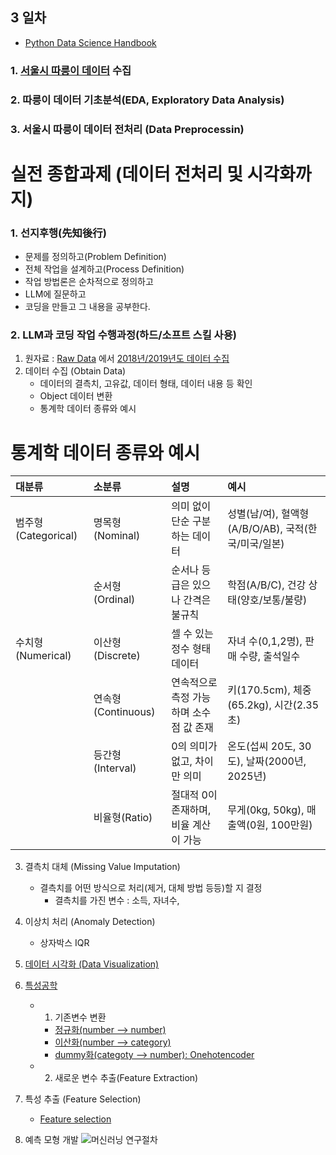 ## 3 일차
- [Python Data Science Handbook](https://jakevdp.github.io/PythonDataScienceHandbook/)
  [](https://m.media-amazon.com/images/I/91Yqv5wWuPL.jpg)
### 1. [서울시 따릉이 데이터](https://data.seoul.go.kr/dataList/OA-15182/F/1/datasetView.do) 수집
### 2. 따릉이 데이터 기초분석(EDA, Exploratory Data Analysis)
### 3. 서울시 따릉이 데이터 전처리 (Data Preprocessin)

# 실전 종합과제 (데이터 전처리 및 시각화까지)
### 1. 선지후행(先知後行)
- 문제를 정의하고(Problem Definition)
- 전체 작업을 설계하고(Process Definition)
- 작업 방법론은 순차적으로 정의하고
- LLM에 질문하고
- 코딩을 만들고 그 내용을 공부한다.

### 2. LLM과 코딩 작업 수행과정(하드/소프트 스킬 사용)
1. 원자료 : [Raw Data](https://adstat.kobaco.co.kr/mcr/portal/mainPage.do)  에서 [2018년/2019년도 데이터 수집](https://adstat.kobaco.co.kr/mcr/portal/dataSet/mdssListPage.do)
2. 데이터 수집 (Obtain Data)
    - 데이터의 결측치, 고유값, 데이터 형태, 데이터 내용 등 확인
    - Object 데이터 변환
    - 통계학 데이터 종류와 예시
# 통계학 데이터 종류와 예시

| 대분류 | 소분류 | 설명 | 예시 |
|:------|:------|:------|:------|
| 범주형(Categorical) | 명목형(Nominal) | 의미 없이 단순 구분하는 데이터 | 성별(남/여), 혈액형(A/B/O/AB), 국적(한국/미국/일본) |
|  | 순서형(Ordinal) | 순서나 등급은 있으나 간격은 불규칙 | 학점(A/B/C), 건강 상태(양호/보통/불량) |
| 수치형(Numerical) | 이산형(Discrete) | 셀 수 있는 정수 형태 데이터 | 자녀 수(0,1,2명), 판매 수량, 출석일수 |
|  | 연속형(Continuous) | 연속적으로 측정 가능하며 소수점 값 존재 | 키(170.5cm), 체중(65.2kg), 시간(2.35초) |
|  | 등간형(Interval) | 0의 의미가 없고, 차이만 의미 | 온도(섭씨 20도, 30도), 날짜(2000년, 2025년) |
|  | 비율형(Ratio) | 절대적 0이 존재하며, 비율 계산이 가능 | 무게(0kg, 50kg), 매출액(0원, 100만원) |  

3. 결측치 대체 (Missing Value Imputation)
    - 결측치를 어떤 방식으로 처리(제거, 대체 방법 등등)할 지 결정
        - 결측치를 가진 변수 : 소득, 자녀수,
          
4. 이상치 처리 (Anomaly Detection)
    - 상자박스 IQR
      
5. [데이터 시각화 (Data Visualization)](https://github.com/ancestor9/beat-master/blob/main/5%EC%9E%A5%20%EB%8D%B0%EC%9D%B4%ED%84%B0%20%EC%8B%9C%EA%B0%81%ED%99%94.ipynb)

6. [특성공학](https://github.com/ancestor9/2025_Spring_Data-Management/blob/main/week_10/A%20Short%20Guide%20for%20Feature%20Engineering%20and%20Feature%20Selection.pdf)
    - 1. 기존변수 변환
      - [정규화(number --> number)](https://pycaret.gitbook.io/docs/get-started/preprocessing/scale-and-transform)
      - [이산화(number --> category)](https://pycaret.gitbook.io/docs/get-started/preprocessing/feature-engineering)
      - [dummy화(categoty --> number): Onehotencoder](https://scikit-learn.org/stable/modules/generated/sklearn.preprocessing.OneHotEncoder.html)

    - 2. 새로운 변수 추출(Feature Extraction)
7. 특성 추출 (Feature Selection)
    - [Feature selection](https://scikit-learn.org/stable/modules/feature_selection.html)

8. 예측 모형 개발
![머신러닝 연구절차](https://www.scribbr.nl/wp-content/uploads/2023/07/machine-learning-process-flow.webp)

